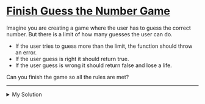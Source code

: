# [Finish Guess the Number Game](https://www.codewars.com/kata/568018a64f35f0c613000054)

Imagine you are creating a game where the user has to guess the correct number. But there is a limit of how many guesses
the user can do.

- If the user tries to guess more than the limit, the function should throw an error.
- If the user guess is right it should return true.
- If the user guess is wrong it should return false and lose a life.

Can you finish the game so all the rules are met?

---

<details><summary>My Solution</summary>

```js
class Guesser {
  constructor(number, lives) {
    this.number = number
    this.lives = lives
  }

  guess(n) {
    if (this.lives <= 0) throw new Error('Game Over!')
    this.lives--
    return n === this.number
  }
}
```

</details>
